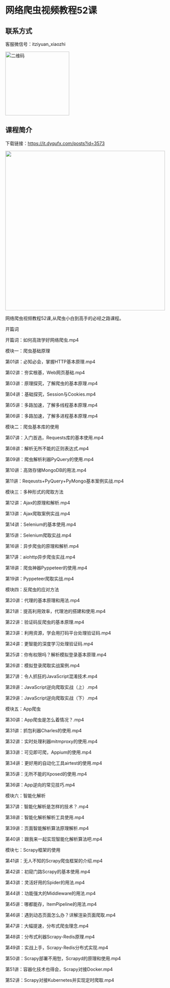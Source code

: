 # 网络爬虫视频教程52课

## 联系方式

客服微信号：itziyuan_xiaozhi

<img src="https://ziyuanyun.oss-cn-guangzhou.aliyuncs.com/common/20240614073449/666b82192834a.jpg" width="200" height="200" alt="二维码">

## 课程简介

下载链接：https://it.dyqufx.com/posts?id=3573

<img src="https://ziyuanyun.oss-cn-guangzhou.aliyuncs.com/yun/20240515185227/664493eb25686.jpg" width="500" alt="">

  网络爬虫视频教程52课,从爬虫小白到高手的必经之路课程。

 

 开篇词

 开篇词：如何高效学好网络爬虫.mp4

 模块一：爬虫基础原理

 第01讲：必知必会，掌握HTTP基本原理.mp4

 第02讲：夯实根基，Web网页基础.mp4

 第03讲：原理探究，了解爬虫的基本原理.mp4

 第04讲：基础探究，Session与Cookies.mp4

 第05讲：多路加速，了解多线程基本原理.mp4

 第06讲：多路加速，了解多进程基本原理.mp4

 模块二：爬虫基本库的使用

 第07讲：入门首选，Requests库的基本使用.mp4

 第08讲：解析无所不能的正则表达式.mp4

 第09讲：爬虫解析利器PyQuery的使用.mp4

 第10讲：高效存储MongoDB的用法.mp4

 第11讲：Reqeusts+PyQuery+PyMongo基本案例实战.mp4

 模块三：多种形式的爬取方法

 第12讲：Ajax的原理和解析.mp4

 第13讲：Ajax爬取案例实战.mp4

 第14讲：Selenium的基本使用.mp4

 第15讲：Selenium爬取实战.mp4

 第16讲：异步爬虫的原理和解析.mp4

 第17讲：aiohttp异步爬虫实战.mp4

 第18讲：爬虫神器Pyppeteer的使用.mp4

 第19讲：Pyppeteer爬取实战.mp4

 模块四：反爬虫的应对方法

 第20讲：代理的基本原理和用法.mp4

 第21讲：提高利用效率，代理池的搭建和使用.mp4

 第22讲：验证码反爬虫的基本原理.mp4

 第23讲：利用资源，学会用打码平台处理验证码.mp4

 第24讲：更智能的深度学习处理验证码.mp4

 第25讲：你有权限吗？解析模拟登录基本原理.mp4

 第26讲：模拟登录爬取实战案例.mp4

 第27讲：令人抓狂的JavaScript混淆技术.mp4

 第28讲：JavaScript逆向爬取实战（上）.mp4

 第29讲：JavaScript逆向爬取实战（下）.mp4

 模块五：App爬虫

 第30讲：App爬虫是怎么着情况？.mp4

 第31讲：抓包利器Charles的使用.mp4

 第32讲：实时处理利器mitmproxy的使用.mp4

 第33讲：可见即可爬，Appium的使用.mp4

 第34讲：更好用的自动化工具airtest的使用.mp4

 第35讲：无所不能的Xposed的使用.mp4

 第36讲：App逆向的常见技巧.mp4

 模块六：智能化解析

 第37讲：智能化解析是怎样的技术？.mp4

 第38讲：智能化解析解析工具使用.mp4

 第39讲：页面智能解析算法原理解析.mp4

 第40讲：跟我来一起实现智能化解析算法吧.mp4

 模块七：Scrapy框架的使用

 第41讲：无人不知的Scrapy爬虫框架的介绍.mp4

 第42讲：初窥门路Scrapy的基本使用.mp4

 第43讲：灵活好用的Spider的用法.mp4

 第44讲：功能强大的Middleware的用法.mp4

 第45讲：哪都能存，ItemPipeline的用法.mp4

 第46讲：遇到动态页面怎么办？详解渲染页面爬取.mp4

 第47讲：大幅提速，分布式爬虫理念.mp4

 第48讲：分布式利器Scrapy-Redis原理.mp4

 第49讲：实战上手，Scrapy-Redis分布式实现.mp4

 第50讲：Scrapy部署不用愁，Scrapyd的原理和使用.mp4

 第51讲：容器化技术也得会，Scrapy对接Docker.mp4

 第52讲：Scrapy对接Kubernetes并实现定时爬取.mp4

  
